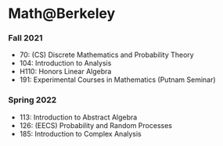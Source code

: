 # Math@Berkeley

### Fall 2021
- 70: (CS) Discrete Mathematics and Probability Theory
- 104: Introduction to Analysis
- H110: Honors Linear Algebra
- 191: Experimental Courses in Mathematics (Putnam Seminar)

### Spring 2022
- 113: Introduction to Abstract Algebra
- 126: (EECS) Probability and Random Processes
- 185: Introduction to Complex Analysis
